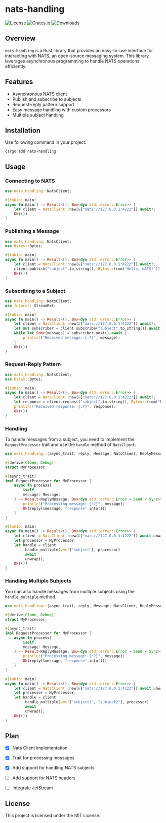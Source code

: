 # nats-handling

[![License](https://badgen.net/github/license/oblivisheee/nats-handling)](https://github.com/oblivisheee/nats-handling/blob/main/LICENSE)
[![Crates.io](https://badgen.net/crates/v/nats-handling)](https://crates.io/crates/nats-handling)
![Downloads](https://badgen.net/crates/d/nats-handling)

## Overview

`nats-handling` is a Rust library that provides an easy-to-use interface for interacting with NATS, an open-source messaging system. This library leverages asynchronous programming to handle NATS operations efficiently.

## Features

- Asynchronous NATS client
- Publish and subscribe to subjects
- Request-reply pattern support
- Easy message handling with custom processors
- Multiple subject handling

## Installation

Use following command in your project:

```console
cargo add nats-handling
```

## Usage

### Connecting to NATS

```rust
use nats_handling::NatsClient;

#[tokio::main]
async fn main() -> Result<(), Box<dyn std::error::Error>> {
    let client = NatsClient::new(&["nats://127.0.0.1:4222"]).await?;
    Ok(())
}
```

### Publishing a Message

```rust
use nats_handling::NatsClient;
use bytes::Bytes;

#[tokio::main]
async fn main() -> Result<(), Box<dyn std::error::Error>> {
    let client = NatsClient::new(&["nats://127.0.0.1:4222"]).await?;
    client.publish("subject".to_string(), Bytes::from("Hello, NATS!")).await?;
    Ok(())
}
```

### Subscribing to a Subject

```rust
use nats_handling::NatsClient;
use futures::StreamExt;

#[tokio::main]
async fn main() -> Result<(), Box<dyn std::error::Error>> {
    let client = NatsClient::new(&["nats://127.0.0.1:4222"]).await?;
    let mut subscriber = client.subscribe("subject".to_string()).await?;
    while let Some(message) = subscriber.next().await {
        println!("Received message: {:?}", message);
    }
    Ok(())
}
```

### Request-Reply Pattern

```rust
use nats_handling::NatsClient;
use bytes::Bytes;

#[tokio::main]
async fn main() -> Result<(), Box<dyn std::error::Error>> {
    let client = NatsClient::new(&["nats://127.0.0.1:4222"]).await?;
    let response = client.request("subject".to_string(), Bytes::from("Request")).await?;
    println!("Received response: {:?}", response);
    Ok(())
}
```

### Handling

To handle messages from a subject, you need to implement the `RequestProcessor` trait and use the `handle` method of `NatsClient`.

```rust
use nats_handling::{async_trait, reply, Message, NatsClient, ReplyMessage, RequestProcessor};

#[derive(Clone, Debug)]
struct MyProcessor;

#[async_trait]
impl RequestProcessor for MyProcessor {
    async fn process(
        &self,
        message: Message,
    ) -> Result<ReplyMessage, Box<dyn std::error::Error + Send + Sync>> {
        println!("Processing message: {:?}", message);
        Ok(reply(&message, "response".into()))
    }
}

#[tokio::main]
async fn main() -> Result<(), Box<dyn std::error::Error>> {
    let client = NatsClient::new(&["nats://127.0.0.1:4222"]).await.unwrap();
    let processor = MyProcessor;
    let handle = client
        .handle_multiple(vec!["subject"], processor)
        .await
        .unwrap();
    Ok(())
}

```

### Handling Multiple Subjects

You can also handle messages from multiple subjects using the `handle_multiple` method.

```rust
use nats_handling::{async_trait, reply, Message, NatsClient, ReplyMessage, RequestProcessor};

#[derive(Clone, Debug)]
struct MyProcessor;

#[async_trait]
impl RequestProcessor for MyProcessor {
    async fn process(
        &self,
        message: Message,
    ) -> Result<ReplyMessage, Box<dyn std::error::Error + Send + Sync>> {
        println!("Processing message: {:?}", message);
        Ok(reply(&message, "response".into()))
    }
}

#[tokio::main]
async fn main() -> Result<(), Box<dyn std::error::Error>> {
    let client = NatsClient::new(&["nats://127.0.0.1:4222"]).await.unwrap();
    let processor = MyProcessor;
    let handle = client
        .handle_multiple(vec!["subject1", "subject2"], processor)
        .await
        .unwrap();
    Ok(())
}

```

## Plan
- [x] Nats Client implementation
- [x] Trait for processing messages
- [x] Add support for handling NATS subjects
- [ ] Add support for NATS headers
- [ ] Integrate JetStream


## License

This project is licensed under the MIT License.

